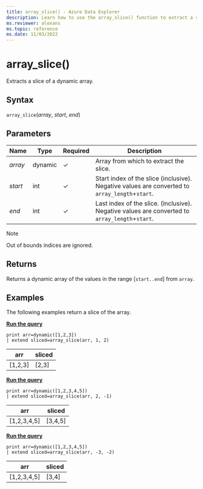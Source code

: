 ```yaml
---
title: array_slice() - Azure Data Explorer
description: Learn how to use the array_slice() function to extract a slice of a dynamic array.
ms.reviewer: alexans
ms.topic: reference
ms.date: 11/03/2022
---
```

# array_slice()

Extracts a slice of a dynamic array.

## Syntax

`array_slice`(*array*, *start*, *end*)

## Parameters

| Name | Type | Required | Description |
|--|--|--|--|
| *array* | dynamic | &check; | Array from which to extract the slice.|
| *start*| int | &check; | Start index of the slice (inclusive). Negative values are converted to `array_length`+`start`.|
| *end*| int | &check; | Last index of the slice. (inclusive). Negative values are converted to `array_length`+`start`.|

> [!NOTE]
> Out of bounds indices are ignored.

## Returns

Returns a dynamic array of the values in the range [`start..end`] from `array`.

## Examples

The following examples return a slice of the array.

[**Run the query**](https://dataexplorer.azure.com/clusters/help/databases/Samples?query=H4sIAAAAAAAAAysoyswrUUgsKrJNqcxLzM1M1og21DHSMY7VVOCqUUitKEnNS1EozslMTk2xBapKrIwHczSAbB0FQx0FI00AeoUyQ0IAAAA=)

```kusto
print arr=dynamic([1,2,3]) 
| extend sliced=array_slice(arr, 1, 2)
```

|arr|sliced|
|---|---|
|[1,2,3]|[2,3]|

[**Run the query**](https://dataexplorer.azure.com/clusters/help/databases/Samples?query=H4sIAAAAAAAAAysoyswrUUgsKrJNqcxLzM1M1og21DHSMdYx0TGN1VTgqlFIrShJzUtRKM7JTE5NsQWqTKyMB3M0gGwdBSMdBV1DTQAv2T4vRwAAAA==)

```kusto
print arr=dynamic([1,2,3,4,5]) 
| extend sliced=array_slice(arr, 2, -1)
```

|arr|sliced|
|---|---|
|[1,2,3,4,5]|[3,4,5]|

[**Run the query**](https://dataexplorer.azure.com/clusters/help/databases/Samples?query=H4sIAAAAAAAAAysoyswrUUgsKrJNqcxLzM1M1og21DHSMdYx0TGN1VTgqlFIrShJzUtRKM7JTE5NsQWqTKyMB3M0gGwdBV1jIDbSBABajMjTSAAAAA==)

```kusto
print arr=dynamic([1,2,3,4,5]) 
| extend sliced=array_slice(arr, -3, -2)
```

|arr|sliced|
|---|---|
|[1,2,3,4,5]|[3,4]|
